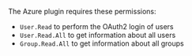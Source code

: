 The Azure plugin requires these permissions:
* `User.Read` to perform the OAuth2 login of users
* `User.Read.All` to get information about all users
* `Group.Read.All` to get information about all groups